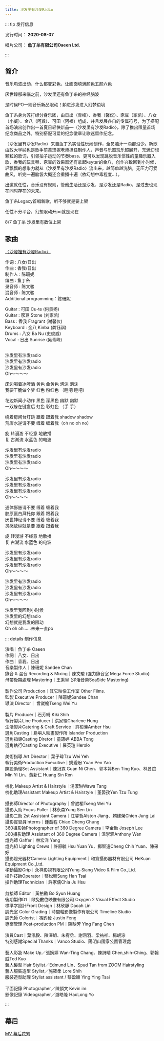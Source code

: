```yaml
---
title: 沙发里有沙发Radio
---
```


::: tip 发行信息

发行时间： **2020-08-07**

唱片公司： **魚丁糸有限公司Oaeen Ltd.**

:::

## 简介

音乐电波出动，什么都变彩色，让画面填满颜色五颜六色

厌世躁郁来临之前，沙发里还有鱼丁糸的神经脑波

是时候PO一则音乐新品限动！躺进沙发进入幻梦边境

鱼丁糸身为苏打绿分身乐团，由日出（青峰）、香我（馨仪）、豕豆（家凯）、八女（小威）、金八（阿龚）、可田（阿福）组成，并且发展各自的专属符号，为了搭配首场演出创作出一首夏日轻快新品—〈沙发里有沙发Radio〉。除了推出限量首场纪念商品之外，特别搭配可爱的纪念徽章让歌迷留作纪念。

〈沙发里有沙发Radio〉来自鱼丁糸实验性玩闹创作，全员脑汁一滴都没少。新歌由政大学姊也是歌手前辈珊妮老师担任制作人，声音与乐器玩乐超展开，充满幻想颗粒的歌词，引领拍子运动的节奏bass、更可以发现跳脱音乐惯性的童趣乐器入歌，香我的玩具琴、豕豆的效果器还有拿起keytar的金八，创作兴致回到小时候，轻飘飘的想象力就从〈沙发里有沙发Radio〉流出来，越简单越洗脑，无压力可爱曲风，听完一遍脑袋大概还会重播十遍（依幻想中毒程度…）。

出道就任性，音乐没有规则，管他生活还是沙发，是沙发还是Radio，是过去也现在同时存在的未来。

鱼丁糸Legacy首唱新歌，听不够就是要上架

任性不分平台，幻想限动开po就是现在

8/7 鱼丁糸 沙发里有数位上架

## 歌曲

[〈沙發裡有沙發Radio〉](https://weibo.com/1717748707/JeQkU2ANu)

作词 : 八女/日出 <br/>
作曲 : 香我/日出 <br/>
制作人 : 陈珊妮 <br/>
编曲 : 鱼丁糸 <br/>
录音师 : 陈文骏 <br/>
混音师 : 陈文骏 <br/>
Additional programming：陈珊妮 <br/>

Guitar : 可田 Cu-te (何景扬) <br/>
Guitar : 豕豆 Stone (刘家凯) <br/>
Bass : 香我 Fragrant (谢馨仪) <br/>
Keyboard : 金八 Kinba (龚钰祺) <br/>
Drums : 八女 Ba Nu (史俊威) <br/>
Vocal : 日出 Sunrise (吴青峰) <br/>
<br/>

沙发里有沙发radio <br/>
沙发里有沙发radio <br/>
沙发里有沙发radio <br/>
Oh～～～～ <br/>

床边喝着冰啤酒 黄色 金黄色 泡沫 泡沫 <br/>
我要干脆做个梦 红色 粉红色 （睡吧 睡吧） <br/>

花边新闻小动作 黑色 深黑色 幽默 幽默 <br/>
一双躲在键盘后 虹色 彩虹色 （手 手） <br/>

绕着房间台灯跳 跟着 跟着我 shadow shadow <br/>
荒唐水逆请不要 缠着 缠着我（oh no oh no） <br/>

旋 转漫游 不经意 地散播 <br/>
复 古潮流 水蓝色 的电波 <br/>

沙发里有沙发radio <br/>
沙发里有沙发radio <br/>
沙发里有沙发radio <br/>
Oh～～～～ <br/>

沙发里有沙发radio <br/>
沙发里有沙发radio <br/>
沙发里有沙发radio <br/>
Oh～～～～ <br/>

通体膨胀请不要 缠着 缠着我 <br/>
胶原蛋白拜托你 跟着 跟着我 <br/>
厌世神经请不要 缠着 缠着我 <br/>
灵感放纵就是要 跟着 跟着我 <br/>

旋 转漫游 不经意 地散播 <br/>
复 古潮流 水蓝色 的电波 <br/>

沙发里有沙发radio <br/>
沙发里有沙发radio <br/>
沙发里有沙发radio <br/>
Oh～～～～ <br/>

沙发里有沙发radio <br/>
沙发里有沙发radio <br/>
沙发里有沙发radio <br/>
Oh～～～～ <br/>

沙发里我回到小时候 <br/>
沙发里的幻想radio <br/>
幻想就是我发的限动 <br/>
Oh oh oh……未来一直po <br/>

::: details 制作信息

演唱｜魚丁糸 Oaeen <br/>
作詞｜八女、日出 <br/>
作曲｜香我、日出 <br/>
音樂製作人｜陳珊妮 Sandee Chan <br/>
錄音 & 混音 Recording & Mixing｜陳文駿 (強力錄音室 Mega Force Studio) <br/>
母帶後期處理 Mastering｜王秉皇 (洋活音樂SeaSide Mastering) <br/>
<br/>
製作公司 Production｜其它映像工作室 Other Films. <br/>
監製 Executive Producer｜陳珊妮Sandee Chan <br/>
導演 Director｜ 曾崴榆Tseng Wei Yu <br/>
<br/>
製片 Producer｜石芳綺 Kiki Shih <br/>
執行製片Line Producer｜洪家翎Charlene Hung <br/>
生活製片Catering & Craft Service｜許桓溱Amber Hsu <br/>
選角Casting｜島嶼人映畫製作所 Islander Production <br/>
選角指導Casting Diretor｜童筠婷 ABBA Tong <br/>
選角執行Casting Executive｜羅英瑄 Herolo <br/>
<br/>
美術指導 Art Director｜葉子瑋Tzu Wei Yeh <br/>
執行美術Production Executive｜姚爰盼 Yuan Pen Yao <br/>
陳設助理Set Assistant｜陳冠霓 Guan Ni Chen、郭本婷Ben Ting Kuo、林旻誼Min Yi Lin、黃新仁 Huang Sin Ren <br/>
<br/>
梳化 Makeup Artist & Hairstyle｜湯淑琳Wawa Tang <br/>
梳化助理Assistant Makeup Artist & Hairstyle｜董晏孜Yen Tzu Tung <br/>
<br/>
攝影師Director of Photography｜曾崴榆Tseng Wei Yu <br/>
攝影大助 Focus Puller｜林永森Yung Sen Lin <br/>
攝影二助 2st Assistant Camera｜江睿哲Alston Jiang、賴建榮Chien Jung Lai <br/>
攝影實習員Interns｜鍾喬程 Chiao Cheng Chung <br/>
360攝影師Photographer of 360 Degree Camera｜李金勳 Joseph Lee <br/>
360攝影助理 Assistant of 360 Degree Camera｜溫崇涵Anthony Wen <br/>
燈光師 Gaffer｜林宏洋 Yang <br/>
燈光組 Lighting Crews｜許原毓 Hsu Yuan Yu、鄭智遠Cheng Chih Yuan、陳采妤 <br/>
攝影燈光器材Camera Lighting Equipment｜和寬攝影器材有限公司 HeKuan Equipment Co.,Ltd. <br/>
移動攝影Grip｜永祥影視有限公司Yung-Siang Video & Film Co.,Ltd. <br/>
操作技師Operator｜蔡松翰Sung Han Tsai <br/>
操作助理Technician｜許家儒Chia Ju Hsu <br/>
<br/>
剪接師 Editor｜黃柏勳 Bo Syun Huang <br/>
後期製作D1｜歐兔數位映像有限公司 Oxygen 2 Visual Effect Studio <br/>
標準字設計Front Design｜林欣靜 Daoah Lin <br/>
調光室 Color Grading｜時間軸影像製作有限公司 Timeline Studio <br/>
調光師 Colorist｜馮鈞稜 Justin Feng <br/>
專案管理 Post-production PM｜陳映芳 Ying Fang Chen <br/>
<br/>
演員Cast｜葉泓毅、陳澤旭、朱宥丞、謝涵羽、梁祐祥、楊岷淙 <br/>
特別感謝Special Thanks｜Vanco Studio、陽明山國家公園管理處 <br/>
<br/>
藝人彩妝 Make Up／張婉婷 Wan-Ting Chang、陳詩晴 Chen,shih-Ching、郭翰威Ted Kuo <br/>
藝人髮型 Hair Stylist／Edmund Lin、Spud Tan from ZOOM Hairstyling <br/>
藝人服裝造型 Stylist／施筱柔 Lore Shih <br/>
服裝造型助理 Stylist assistant / 蔡盈穎 Ying Ying Tsai <br/>
<br/>
平面記錄 Photographer／陳顗文 Kevin im <br/>
影像記錄 Videographer／游皓隆 HaoLong Yo

::: 

## 幕后

[MV 幕后花絮](https://weibo.com/1717748707/JfUlbDWOX)

